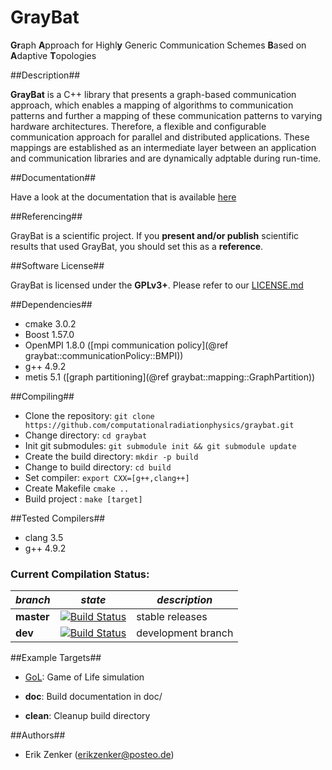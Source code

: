 GrayBat
=======

[cage]: utils/doxygen/cage.md
[gol]: utils/doxygen/gol.md

<b>Gr</b>aph <b>A</b>pproach  for Highl<b>y</b>  Generic Communication
Schemes <b>B</b>ased on <b>A</b>daptive <b>T</b>opologies

##Description##

**GrayBat** is a C++ library that presents a graph-based communication
approach, which enables a mapping of algorithms to communication
patterns and further a mapping of these communication patterns to
varying hardware architectures. Therefore, a flexible and configurable
communication approach for parallel and distributed
applications. These mappings are established as an intermediate layer
between an application and communication libraries and are dynamically
adptable during run-time.

##Documentation##

Have a look at the documentation that is available [here](https://erikzenker.github.io/GrayBat)

##Referencing##

GrayBat is a scientific project. If you **present and/or publish** scientific
results that used GrayBat, you should set this as a **reference**.


##Software License##


GrayBat  is licensed under the <b>GPLv3+</b>. Please refer to our [LICENSE.md](LICENSE.md)


##Dependencies##

 * cmake 3.0.2
 * Boost 1.57.0
 * OpenMPI 1.8.0 ([mpi communication policy](@ref graybat::communicationPolicy::BMPI))
 * g++ 4.9.2
 * metis 5.1 ([graph partitioning](@ref graybat::mapping::GraphPartition))

##Compiling##

 * Clone the repository: `git clone https://github.com/computationalradiationphysics/graybat.git`
 * Change directory: `cd graybat`
 * Init git submodules: `git submodule init && git submodule update`
 * Create the build directory: `mkdir -p build`
 * Change to build directory: `cd build`
 * Set compiler: `export CXX=[g++,clang++]`
 * Create Makefile `cmake ..`
 * Build project : `make [target]`

##Tested Compilers##

 * clang 3.5
 * g++ 4.9.2

### Current Compilation Status:

| *branch* | *state* | *description* |
| -------- | --------| ------------- |
| **master** | [![Build Status](http://haseongpu.mooo.com/api/badge/github.com/erikzenker/GrayBat/status.svg?branch=master)](http://haseongpu.mooo.com/github.com/erikzenker/GrayBat) |  stable releases |
| **dev**  | [![Build Status](http://haseongpu.mooo.com/api/badge/github.com/erikzenker/GrayBat/status.svg?branch=dev)](http://haseongpu.mooo.com/github.com/erikzenker/GrayBat) |development branch |

##Example Targets##

 * [GoL][gol]: Game of Life simulation

 * **doc**: Build documentation in doc/

 * **clean**: Cleanup build directory


##Authors##

 * Erik Zenker (erikzenker@posteo.de)

